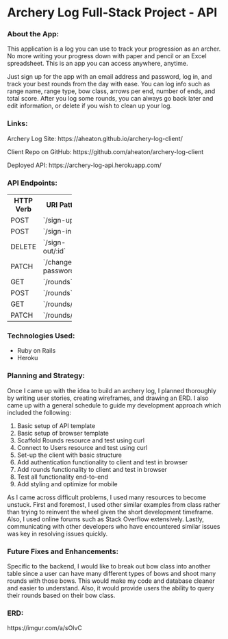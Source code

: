 <h1>Archery Log Full-Stack Project - API</h1>

<h3>About the App:</h3>
<p>This application is a log you can use to track your progression as an archer. No more writing your progress down with paper and pencil or an Excel spreadsheet. This is an app you can access anywhere, anytime.</p>
<p>Just sign up for the app with an email address and password, log in, and track your best rounds from the day with ease. You can log info such as range name, range type, bow class, arrows per end, number of ends, and total score. After you log some rounds, you can always go back later and edit information, or delete if you wish to clean up your log.</p>

<h3>Links:</h3>
<p>Archery Log Site: https://aheaton.github.io/archery-log-client/</p>
<p>Client Repo on GitHub: https://github.com/aheaton/archery-log-client</p>
<p>Deployed API: https://archery-log-api.herokuapp.com/</p>

<h3>API Endpoints:</h3>

<table style="width:30%">
  <tr>
    <th>HTTP Verb</th>
    <th>URI Pattern</th>
    <th>Controller#Action</th>
  </tr>
  <tr>
    <td>POST</td>
    <td>`/sign-up`</td>
    <td>`users#signup`</td>
  </tr>
  <tr>
    <td>POST</td>
    <td>`/sign-in`</td>
    <td>`users#signin`</td>
  </tr>
  <tr>
    <td>DELETE</td>
    <td>`/sign-out/:id`</td>
    <td>`sers#signout`</td>
  </tr>
  <tr>
    <td>PATCH</td>
    <td>`/change-password/:id`</td>
    <td>`users#changepw`</td>
  </tr>
  <tr>
    <td>GET</td>
    <td>`/rounds`</td>
    <td>`rounds#index`</td>
  </tr>
  <tr>
    <td>POST</td>
    <td>`/rounds`</td>
    <td>`rounds#create`</td>
  </tr>
  <tr>
    <td>GET</td>
    <td>`/rounds/:id`</td>
    <td>`rounds#show`</td>
  </tr>
  <tr>
    <td>PATCH</td>
    <td>`/rounds/:id`</td>
    <td>`rounds#update`</td>
  </tr>
</table>

<h3>Technologies Used:</h3>
<ul>
<li>Ruby on Rails</li>
<li>Heroku</li>
</ul>

<h3>Planning and Strategy:</h3>
<p>Once I came up with the idea to build an archery log, I planned thoroughly by writing user stories, creating wireframes, and drawing an ERD. I also came up with a general schedule to guide my development approach which included the following:</p>
<ol>
<li>Basic setup of API template</li>
<li>Basic setup of browser template</li>
<li>Scaffold Rounds resource and test using curl</li>
<li>Connect to Users resource and test using curl</li>
<li>Set-up the client with basic structure</li>
<li>Add authentication functionality to client and test in browser</li>
<li>Add rounds functionality to client and test in browser</li>
<li>Test all functionality end-to-end</li>
<li>Add styling and optimize for mobile</li>
</ol>
<p>As I came across difficult problems, I used many resources to become unstuck. First and foremost, I used other similar examples from class rather than trying to reinvent the wheel given the short development timeframe. Also, I used online forums such as Stack Overflow extensively. Lastly, communicating with other developers who have encountered similar issues was key in resolving issues quickly.</p>

<h3>Future Fixes and Enhancements:</h3>
<p>Specific to the backend, I would like to break out bow class into another table since a user can have many different types of bows and shoot many rounds with those bows. This would make my code and database cleaner and easier to understand. Also, it would provide users the ability to query their rounds based on their bow class.</p>

<h3>ERD:</h3>
<p>https://imgur.com/a/sOlvC</p>
